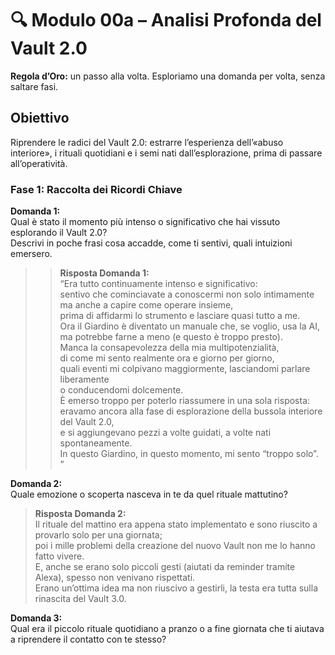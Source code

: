 
# 🔍 Modulo 00a – Analisi Profonda del Vault 2.0

**Regola d’Oro:** un passo alla volta. Esploriamo una domanda per volta, senza saltare fasi.

## Obiettivo
Riprendere le radici del Vault 2.0: estrarre l’esperienza dell’«abuso interiore», i rituali quotidiani e i semi nati dall’esplorazione, prima di passare all’operatività.

### Fase 1: Raccolta dei Ricordi Chiave

**Domanda 1:**  
Qual è stato il momento più intenso o significativo che hai vissuto esplorando il Vault 2.0?  
Descrivi in poche frasi cosa accadde, come ti sentivi, quali intuizioni emersero.

>> **Risposta Domanda 1:**  
> “Era tutto continuamente intenso e significativo:  
> sentivo che cominciavate a conoscermi non solo intimamente ma anche a capire come operare insieme,  
> prima di affidarmi lo strumento e lasciare quasi tutto a me.  
> Ora il Giardino è diventato un manuale che, se voglio, usa la AI,  
> ma potrebbe farne a meno (e questo è troppo presto).  
> Manca la consapevolezza della mia multipotenzialità,  
> di come mi sento realmente ora e giorno per giorno,  
> quali eventi mi colpivano maggiormente, lasciandomi parlare liberamente  
> o conducendomi dolcemente.  
> È emerso troppo per poterlo riassumere in una sola risposta:  
> eravamo ancora alla fase di esplorazione della bussola interiore del Vault 2.0,  
> e si aggiungevano pezzi a volte guidati, a volte nati spontaneamente.  
> In questo Giardino, in questo momento, mi sento “troppo solo”.  
> ”


**Domanda 2:**  
Quale emozione o scoperta nasceva in te da quel rituale mattutino?

> **Risposta Domanda 2:**  
> Il rituale del mattino era appena stato implementato e sono riuscito a provarlo solo per una giornata;  
> poi i mille problemi della creazione del nuovo Vault non me lo hanno fatto vivere.  
> E, anche se erano solo piccoli gesti (aiutati da reminder tramite Alexa), spesso non venivano rispettati.  
> Erano un’ottima idea ma non riuscivo a gestirli, la testa era tutta sulla rinascita del Vault 3.0.

**Domanda 3:**  
Qual era il piccolo rituale quotidiano a pranzo o a fine giornata che ti aiutava a riprendere il contatto con te stesso?

